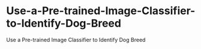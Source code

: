 # Use-a-Pre-trained-Image-Classifier-to-Identify-Dog-Breed
Use a Pre-trained Image Classifier to Identify Dog Breed
